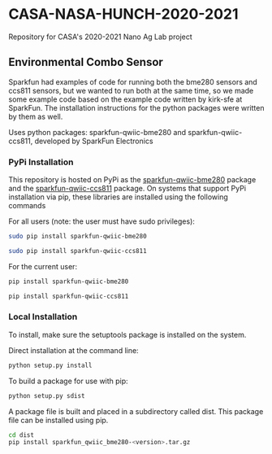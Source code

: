 # CASA-NASA-HUNCH-2020-2021
Repository for CASA's 2020-2021 Nano Ag Lab project

## Environmental Combo Sensor
Sparkfun had examples of code for running both the bme280 sensors and ccs811 sensors, but we wanted to run both at the same time, so we made some example code based on the example code written by kirk-sfe at SparkFun. The installation instructions for the python packages were written by them as well.

Uses python packages: sparkfun-qwiic-bme280 and sparkfun-qwiic-ccs811, developed by SparkFun Electronics

### PyPi Installation
This repository is hosted on PyPi as the [sparkfun-qwiic-bme280](https://pypi.org/project/sparkfun-qwiic-bme280/) package and the [sparkfun-qwiic-ccs811](https://pypi.org/project/sparkfun-qwiic-ccs811/) package. On systems that support PyPi installation via pip, these libraries are installed using the following commands

For all users (note: the user must have sudo privileges):
```sh
sudo pip install sparkfun-qwiic-bme280
```
```sh
sudo pip install sparkfun-qwiic-ccs811
```
For the current user:

```sh
pip install sparkfun-qwiic-bme280
```
```sh
pip install sparkfun-qwiic-ccs811
```

### Local Installation
To install, make sure the setuptools package is installed on the system.

Direct installation at the command line:
```sh
python setup.py install
```

To build a package for use with pip:
```sh
python setup.py sdist
 ```
A package file is built and placed in a subdirectory called dist. This package file can be installed using pip.
```sh
cd dist
pip install sparkfun_qwiic_bme280-<version>.tar.gz
